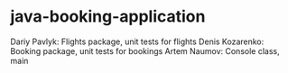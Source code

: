 # java-booking-application

Dariy Pavlyk: Flights package, unit tests for flights
Denis Kozarenko: Booking package, unit tests for bookings
Artem Naumov: Console class, main
